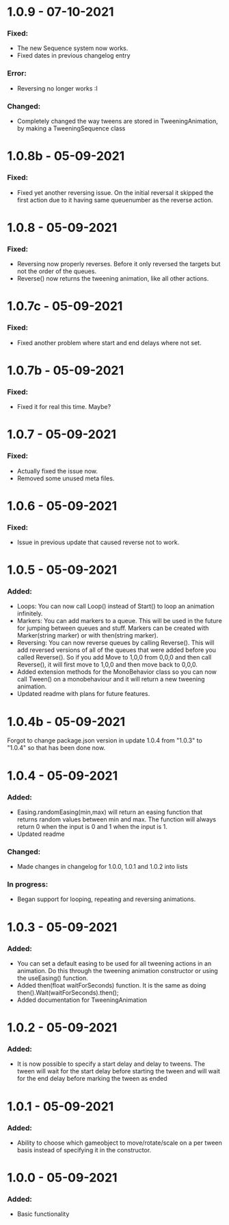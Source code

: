 # 1.0.9 - 07-10-2021
### Fixed:
- The new Sequence system now works.
- Fixed dates in previous changelog entry
### Error:
- Reversing no longer works :I
### Changed:
- Completely changed the way tweens are stored in TweeningAnimation, by making a TweeningSequence class
# 1.0.8b - 05-09-2021
### Fixed:
- Fixed yet another reversing issue. On the initial reversal it skipped the first action due to it having same queuenumber as the reverse action.
# 1.0.8 - 05-09-2021
### Fixed:
- Reversing now properly reverses. Before it only reversed the targets but not the order of the queues.
- Reverse() now returns the tweening animation, like all other actions.
# 1.0.7c - 05-09-2021
### Fixed:
- Fixed another problem where start and end delays where not set.
# 1.0.7b - 05-09-2021
### Fixed:
- Fixed it for real this time. Maybe?
# 1.0.7 - 05-09-2021
### Fixed:
- Actually fixed the issue now.
- Removed some unused meta files.
# 1.0.6 - 05-09-2021
### Fixed:
- Issue in previous update that caused reverse not to work.
# 1.0.5 - 05-09-2021
### Added:
- Loops: You can now call Loop() instead of Start() to loop an animation infinitely.
- Markers: You can add markers to a queue. This will be used in the future for jumping between queues and stuff. Markers can be created with Marker(string marker) or with then(string marker).
- Reversing: You can now reverse queues by calling Reverse(). This will add reversed versions of all of the queues that were added before you called Reverse(). So if you add Move to 1,0,0 from 0,0,0 and then call Reverse(), it will first move to 1,0,0 and then move back to 0,0,0.
- Added extension methods for the MonoBehavior class so you can now call Tween() on a monobehaviour and it will return a new tweening animation.
- Updated readme with plans for future features.
# 1.0.4b - 05-09-2021
Forgot to change package.json version in update 1.0.4 from "1.0.3" to "1.0.4" so that has been done now.
# 1.0.4 - 05-09-2021
### Added:
- Easing.randomEasing(min,max) will return an easing function that returns random values between min and max. The function will always return 0 when the input is 0 and 1 when the input is 1.
- Updated readme

### Changed:
- Made changes in changelog for 1.0.0, 1.0.1 and 1.0.2 into lists

### In progress:
- Began support for looping, repeating and reversing animations.
# 1.0.3 - 05-09-2021
### Added:
- You can set a default easing to be used for all tweening actions in an animation. Do this through the tweening animation constructor or using the useEasing() function.
- Added then(float waitForSeconds) function. It is the same as doing then().Wait(waitForSeconds).then();
- Added documentation for TweeningAnimation
# 1.0.2 - 05-09-2021
### Added:
- It is now possible to specify a start delay and delay to tweens. The tween will wait for the start delay before starting the tween and will wait for the end delay before marking the tween as ended
# 1.0.1 - 05-09-2021
### Added:
- Ability to choose which gameobject to move/rotate/scale on a per tween basis instead of specifying it in the constructor.
# 1.0.0 - 05-09-2021
### Added:
- Basic functionality

